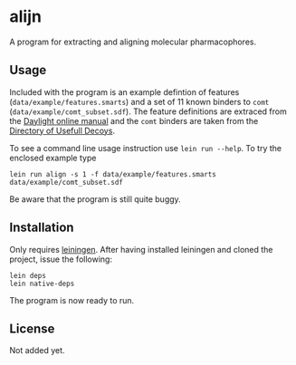 # alijn

A program for extracting and aligning molecular pharmacophores.

## Usage

Included with the program is an example defintion of features (`data/example/features.smarts`) and a set of 11 known binders to `comt` (`data/example/comt_subset.sdf`).
The feature definitions are extraced from the [Daylight online manual](http://www.daylight.com/dayhtml_tutorials/languages/smarts/smarts_examples.html) and the `comt` binders are taken from the [Directory of Usefull Decoys](http://dud.docking.org/r2/).

To see a command line usage instruction use `lein run --help`.
To try the enclosed example type

    lein run align -s 1 -f data/example/features.smarts data/example/comt_subset.sdf

Be aware that the program is still quite buggy.

## Installation

Only requires [leiningen](http://github.com/technomancy/leiningen).
After having installed leiningen and cloned the project, issue the following:

    lein deps
    lein native-deps

The program is now ready to run.

## License

Not added yet.
